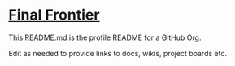 # [Final Frontier](https://final-frontier.tanagra.enterprises)

This README.md is the profile README for a GitHub Org.

Edit as needed to provide links to docs, wikis, project boards etc.